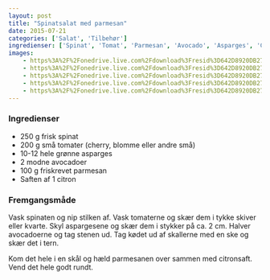 ```yaml
---
layout: post
title: "Spinatsalat med parmesan"
date: 2015-07-21
categories: ['Salat', 'Tilbehør']
ingredienser: ['Spinat', 'Tomat', 'Parmesan', 'Avocado', 'Asparges', 'Citron']
images:
    - https%3A%2F%2Fonedrive.live.com%2Fdownload%3Fresid%3D642D8920DB2784EE!163889
    - https%3A%2F%2Fonedrive.live.com%2Fdownload%3Fresid%3D642D8920DB2784EE!163888
    - https%3A%2F%2Fonedrive.live.com%2Fdownload%3Fresid%3D642D8920DB2784EE!163887
    - https%3A%2F%2Fonedrive.live.com%2Fdownload%3Fresid%3D642D8920DB2784EE!163883
    - https%3A%2F%2Fonedrive.live.com%2Fdownload%3Fresid%3D642D8920DB2784EE!163879
---
```


### Ingredienser
-   250 g frisk spinat
-   200 g små tomater (cherry, blomme eller andre små)
-   10-12 hele grønne asparges
-   2 modne avocadoer
-   100 g friskrevet parmesan
-   Saften af 1 citron

### Fremgangsmåde
Vask spinaten og nip stilken af. Vask tomaterne og skær dem i tykke skiver eller kvarte. Skyl aspargesene og skær dem i stykker på ca. 2 cm. Halver avocadoerne og tag stenen ud. Tag kødet ud af skallerne med en ske og skær det i tern.

Kom det hele i en skål og hæld parmesanen over sammen med citronsaft. Vend det hele godt rundt.
